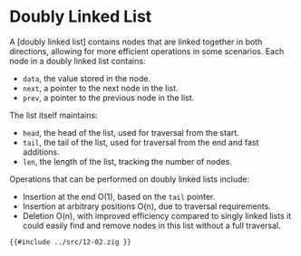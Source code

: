 # Doubly Linked List

A [doubly linked list] contains nodes that are linked together in both directions, allowing for more efficient operations in some scenarios. Each node in a doubly linked list contains:
- `data`, the value stored in the node.
- `next`, a pointer to the next node in the list.
- `prev`, a pointer to the previous node in the list.

The list itself maintains:
- `head`, the head of the list, used for traversal from the start.
- `tail`, the tail of the list, used for traversal from the end and fast additions.
- `len`, the length of the list, tracking the number of nodes.

Operations that can be performed on doubly linked lists include:
- Insertion at the end O(1), based on the `tail` pointer.
- Insertion at arbitrary positions O(n), due to traversal requirements.
- Deletion O(n), with improved efficiency compared to singly linked lists it could easily find and remove nodes in this list without a full traversal.


```zig
{{#include ../src/12-02.zig }}
```

[double linked list]: https://en.wikipedia.org/wiki/Doubly_linked_list
